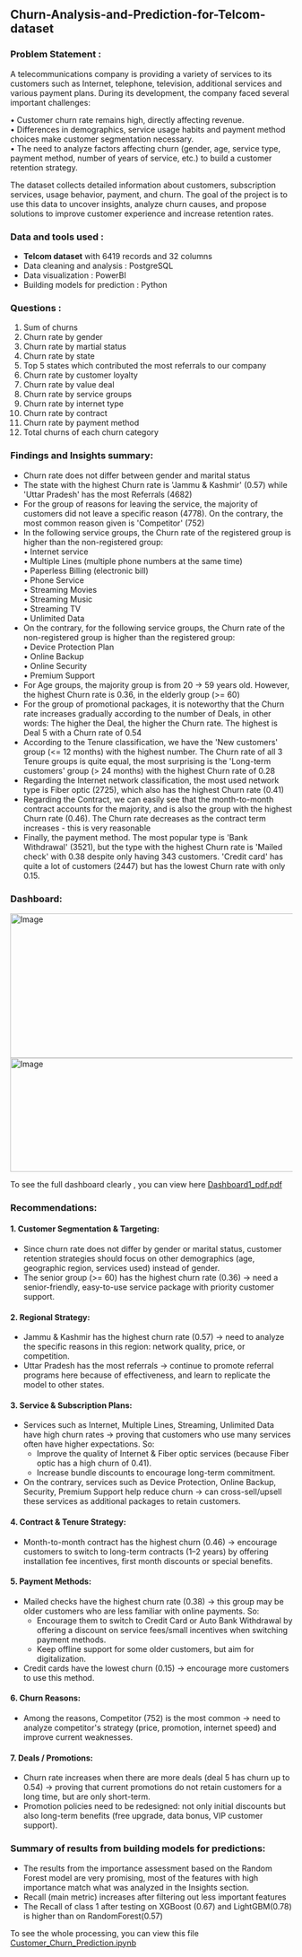 ## Churn-Analysis-and-Prediction-for-Telcom-dataset 
### Problem Statement : 

A telecommunications company is providing a variety of services to its customers such as Internet, telephone, television, additional services and various payment plans. During its development, the company faced several important challenges:

  •	Customer churn rate remains high, directly affecting revenue. <br>
  •	Differences in demographics, service usage habits and payment method choices make customer segmentation necessary. <br>
  •	The need to analyze factors affecting churn (gender, age, service type, payment method, number of years of service, etc.) to build a customer retention strategy. <br>
  
The dataset collects detailed information about customers, subscription services, usage behavior, payment, and churn. The goal of the project is to use this data to uncover insights, analyze churn causes, and propose solutions to improve customer experience and increase retention rates.
### Data and tools used : 
- **Telcom dataset** with 6419 records and 32 columns
- Data cleaning and analysis : PostgreSQL
- Data visualization : PowerBI
- Building models for prediction : Python

### Questions : 
1. Sum of churns
2. Churn rate by gender
3. Churn rate by martial status
4. Churn rate by state
5. Top 5 states which contributed the most referrals to our company
6. Churn rate by customer loyalty
7. Churn rate by value deal
8. Churn rate by service groups
9. Churn rate by internet type
10. Churn rate by contract
11. Churn rate by payment method
12. Total churns of each churn category

### Findings and Insights summary: <br>
- Churn rate does not differ between gender and marital status <br>
- The state with the highest Churn rate is 'Jammu & Kashmir' (0.57) while 'Uttar Pradesh' has the most Referrals (4682) <br>
- For the group of reasons for leaving the service, the majority of customers did not leave a specific reason (4778). On the contrary, the most common reason given is 'Competitor' (752) <br>
- In the following service groups, the Churn rate of the registered group is higher than the non-registered group:<br>
  •	Internet service <br>
  •	Multiple Lines (multiple phone numbers at the same time)<br>
  •	Paperless Billing (electronic bill)<br>
  •	Phone Service<br>
  •	Streaming Movies <br>
  •	Streaming Music<br>
  •	Streaming TV<br>
  •	Unlimited Data<br>
- On the contrary, for the following service groups, the Churn rate of the non-registered group is higher than the registered group:<br>
  •	Device Protection Plan<br>
  •	Online Backup<br>
  •	Online Security<br>
  •	Premium Support<br>
- For Age groups, the majority group is from 20 -> 59 years old. However, the highest Churn rate is 0.36, in the elderly group (>= 60)<br>
- For the group of promotional packages, it is noteworthy that the Churn rate increases gradually according to the number of Deals, in other words: The higher the Deal, the higher the Churn rate. The highest is Deal 5 with a Churn rate of 0.54<br>
- According to the Tenure classification, we have the 'New customers' group (<= 12 months) with the highest number. The Churn rate of all 3 Tenure groups is quite equal, the most surprising is the 'Long-term customers' group (> 24 months) with the highest Churn rate of 0.28<br>
- Regarding the Internet network classification, the most used network type is Fiber optic (2725), which also has the highest Churn rate (0.41)<br>
- Regarding the Contract, we can easily see that the month-to-month contract accounts for the majority, and is also the group with the highest Churn rate (0.46). The Churn rate decreases as the contract term increases - this is very reasonable<br>
- Finally, the payment method. The most popular type is 'Bank Withdrawal' (3521), but the type with the highest Churn rate is 'Mailed check' with 0.38 despite only having 343 customers. 'Credit card' has quite a lot of customers (2447) but has the lowest Churn rate with only 0.15.


### Dashboard: <br>
<img width="812" height="258" alt="Image" src="https://github.com/user-attachments/assets/f2570f5d-ee37-41a9-8cc3-8deeca0d3117" />
<img width="813" height="203" alt="Image" src="https://github.com/user-attachments/assets/f6d39a1f-ea91-4599-94de-0a4ca474f646" />

To see the full dashboard clearly , you can view here [Dashboard1_pdf.pdf](Dashboard1.pdf)
### Recommendations:

#### 1. Customer Segmentation & Targeting:
- Since churn rate does not differ by gender or marital status, customer retention strategies should focus on other demographics (age, geographic region, services used) instead of gender.  
- The senior group (>= 60) has the highest churn rate (0.36) → need a senior-friendly, easy-to-use service package with priority customer support.  

#### 2. Regional Strategy:
- Jammu & Kashmir has the highest churn rate (0.57) → need to analyze the specific reasons in this region: network quality, price, or competition.  
- Uttar Pradesh has the most referrals → continue to promote referral programs here because of effectiveness, and learn to replicate the model to other states.  

#### 3. Service & Subscription Plans:
- Services such as Internet, Multiple Lines, Streaming, Unlimited Data have high churn rates → proving that customers who use many services often have higher expectations. So:  
  - Improve the quality of Internet & Fiber optic services (because Fiber optic has a high churn of 0.41).  
  - Increase bundle discounts to encourage long-term commitment.  
- On the contrary, services such as Device Protection, Online Backup, Security, Premium Support help reduce churn → can cross-sell/upsell these services as additional packages to retain customers.  

#### 4. Contract & Tenure Strategy:
- Month-to-month contract has the highest churn (0.46) → encourage customers to switch to long-term contracts (1–2 years) by offering installation fee incentives, first month discounts or special benefits.  

#### 5. Payment Methods:
- Mailed checks have the highest churn rate (0.38) → this group may be older customers who are less familiar with online payments. So:  
  - Encourage them to switch to Credit Card or Auto Bank Withdrawal by offering a discount on service fees/small incentives when switching payment methods.  
  - Keep offline support for some older customers, but aim for digitalization.  
- Credit cards have the lowest churn (0.15) → encourage more customers to use this method.  

#### 6. Churn Reasons:
- Among the reasons, Competitor (752) is the most common → need to analyze competitor's strategy (price, promotion, internet speed) and improve current weaknesses.  

#### 7. Deals / Promotions:
- Churn rate increases when there are more deals (deal 5 has churn up to 0.54) → proving that current promotions do not retain customers for a long time, but are only short-term.  
- Promotion policies need to be redesigned: not only initial discounts but also long-term benefits (free upgrade, data bonus, VIP customer support).

### Summary of results from building models for predictions: 
- The results from the importance assessment based on the Random Forest model are very promising, most of the features with high importance match what was analyzed in the Insights section.
- Recall (main metric) increases after filtering out less important features
- The Recall of class 1 after testing on XGBoost (0.67) and LightGBM(0.78) is higher than on RandomForest(0.57)<br>

To see the whole processing, you can view this file [Customer_Churn_Prediction.ipynb](Customer_Churn_Prediction.ipynb)

